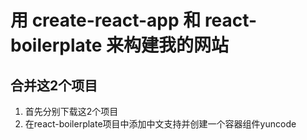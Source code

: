 # 用 create-react-app 和 react-boilerplate 来构建我的网站

## 合并这2个项目

1. 首先分别下载这2个项目
2. 在react-boilerplate项目中添加中文支持并创建一个容器组件yuncode

